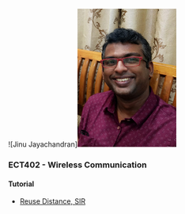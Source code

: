 ![Jinu Jayachandran]<img src="https://github.com/jinujayachandran/jinujayachandran.github.io/blob/main/images/Photo.jpeg" width="200">

### ECT402 - Wireless Communication
#### Tutorial
+ [Reuse Distance, SIR](https://drive.google.com/file/d/1LMHgypJYCYO2pH6nV2mKElxFl6IIF0JN/view?usp=share_link)
